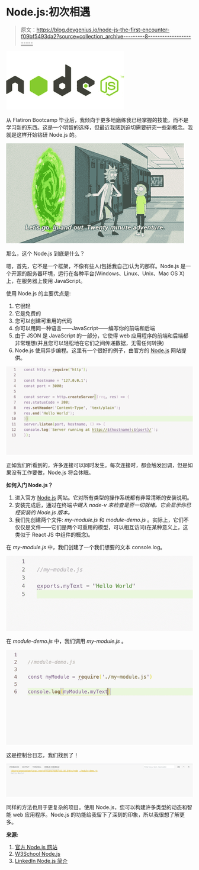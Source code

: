 # Node.js:初次相遇

> 原文：<https://blog.devgenius.io/node-js-the-first-encounter-f09bf5493da2?source=collection_archive---------8----------------------->

![](img/7f772adf3c25aad578018729f8d33c1c.png)

从 Flatiron Bootcamp 毕业后，我倾向于更多地磨练我已经掌握的技能，而不是学习新的东西。这是一个明智的选择，但最近我感到迫切需要研究一些新概念。我就是这样开始钻研 Node.js 的。

![](img/4c7c948057627e66bf1df3ed614fe606.png)

那么，这个 Node.js 到底是什么？

嗯，首先，它不是一个框架，不像有些人(包括我自己)认为的那样。Node.js 是一个开源的服务器环境，运行在各种平台(Windows、Linux、Unix、Mac OS X)上，在服务器上使用 JavaScript。

使用 Node.js 的主要优点是:

1.  它很轻
2.  它是免费的
3.  您可以创建可重用的代码
4.  你可以用同一种语言——JavaScript——编写你的前端和后端
5.  由于 JSON 是 JavaScript 的一部分，它使得 web 应用程序的前端和后端都非常理想(并且您可以轻松地在它们之间传递数据，无需任何转换)
6.  Node.js 使用异步编程。这里有一个很好的例子，由官方的 [Node.js](http://nodejs.org) 网站提供。

![](img/d51b960fed0849fcb2580a847afe7fdc.png)

正如我们所看到的，许多连接可以同时发生。每次连接时，都会触发回调，但是如果没有工作要做，Node.js 将会休眠。

**如何入门 Node.js？**

1.  进入官方 [Node.js](http://nodejs.org) 网站。它对所有类型的操作系统都有非常清晰的安装说明。
2.  安装完成后，通过在终端*中键入 *node-v* 来检查是否一切就绪。它会显示你已经安装的 Node.js 版本。*
3.  我们先创建两个文件: *my-module.js* 和 *module-demo.js* 。实际上，它们不仅仅是文件——它们是两个可重用的模型，可以相互访问(在某种意义上，这类似于 React JS 中组件的概念)。

在 *my-module.js* 中，我们创建了一个我们想要的文本 console.log。

![](img/b50879f92aa8622b5cbf6c06804174c3.png)

在 *module-demo.js* 中，我们调用 *my-module.js* 。

![](img/850547f5ee24718e0aad2df77a22bb89.png)

这是控制台日志，我们找到了！

![](img/0907bcb0e2e3d08bec321a151b102bc5.png)

同样的方法也用于更复杂的项目。使用 Node.js，您可以构建许多类型的动态和智能 web 应用程序。Node.js 的功能给我留下了深刻的印象，所以我很想了解更多。

**来源:**

1.  [官方 Node.js 网站](https://nodejs.org/en/)
2.  [W3School Node.js](https://www.w3schools.com/nodejs/nodejs_intro.asp)
3.  [LinkedIn Node.js 简介](https://www.linkedin.com/learning/learning-node-js-2)